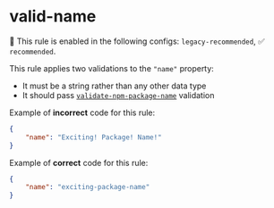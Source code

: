 # valid-name

💼 This rule is enabled in the following configs: `legacy-recommended`, ✅ `recommended`.

<!-- end auto-generated rule header -->

This rule applies two validations to the `"name"` property:

- It must be a string rather than any other data type
- It should pass [`validate-npm-package-name`](https://www.npmjs.com/package/validate-npm-package-name) validation

Example of **incorrect** code for this rule:

```json
{
	"name": "Exciting! Package! Name!"
}
```

Example of **correct** code for this rule:

```json
{
	"name": "exciting-package-name"
}
```
